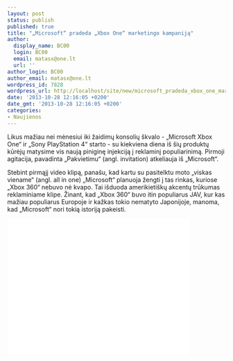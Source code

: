 ```yaml
---
layout: post
status: publish
published: true
title: "„Microsoft“ pradeda „Xbox One“ marketingo kampaniją"
author:
  display_name: BC00
  login: BC00
  email: matasx@one.lt
  url: ''
author_login: BC00
author_email: matasx@one.lt
wordpress_id: 7828
wordpress_url: http://localhost/site/new/microsoft_pradeda_xbox_one_marketingo_kampanija/
date: '2013-10-28 12:16:05 +0200'
date_gmt: '2013-10-28 12:16:05 +0200'
categories:
- Naujienos
---
```

<p>
	Likus mažiau nei mėnesiui iki žaidimų konsolių &scaron;kvalo - &bdquo;Microsoft Xbox One&ldquo; ir &bdquo;Sony PlayStation 4&ldquo; starto - su kiekviena diena i&scaron; &scaron;ių produktų kūrėjų matysime vis naują piniginę injekciją į reklaminį populiarinimą. Pirmoji agitacija, pavadinta &bdquo;Pakvietimu&ldquo; (angl. invitation) atkeliauja i&scaron; &bdquo;Microsoft&ldquo;.</p>
<p>
	Stebint pirmąjį video klipą, pana&scaron;u, kad kartu su pasitelktu moto &bdquo;viskas viename&ldquo; (angl. all in one) &bdquo;Microsoft&ldquo; planuoja žengti į tas rinkas, kuriose &bdquo;Xbox 360&ldquo; nebuvo nė kvapo. Tai i&scaron;duoda amerikieti&scaron;kų akcentų trūkumas reklaminiame klipe. Žinant, kad &bdquo;Xbox 360&ldquo; buvo itin populiarus JAV, kur kas mažiau populiarus Europoje ir kažkas tokio nematyto Japonijoje, manoma, kad &bdquo;Microsoft&ldquo; nori tokią istoriją pakeisti.</p>
<p>
	<iframe allowfullscreen="" frameborder="0" height="315" src="//www.youtube.com/embed/_1mfIg1I3zE" width="420"></iframe></p>
